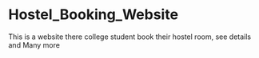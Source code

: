 # Hostel_Booking_Website
This is  a website there college student book their hostel room, see details and Many more 
